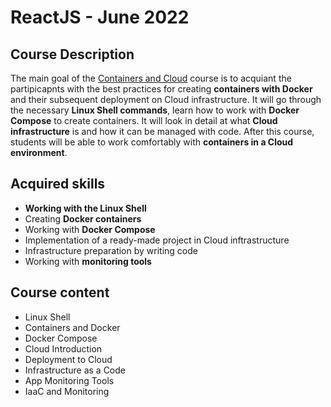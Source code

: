 
# ReactJS - June 2022

## Course Description

The main goal of the [Containers and Cloud](https://softuni.bg/trainings/4117/containers-and-cloud-may-2023) course is to acquiant the partipicapnts with the best practices for creating **containers with Docker** and their subsequent deployment on Cloud infrastructure. It will go through the necessary **Linux Shell commands**, learn how to work with **Docker Compose** to create containers. It will look in detail at what **Cloud infrastructure** is and how it can be managed with code. After this course, students will be able to work comfortably with **containers in a Cloud environment**.

## Acquired skills

- **Working with the Linux Shell**
- Creating **Docker containers**
- Working with **Docker Compose**
- Implementation of a ready-made project in Cloud inftrastructure
- Infrastructure preparation by writing code
- Working with **monitoring tools**

## Course content

- Linux Shell
- Containers and Docker 
- Docker Compose 
- Cloud Introduction 
- Deployment to Cloud 
- Infrastructure as a Code 
- App Monitoring Tools  
- IaaC and Monitoring 
